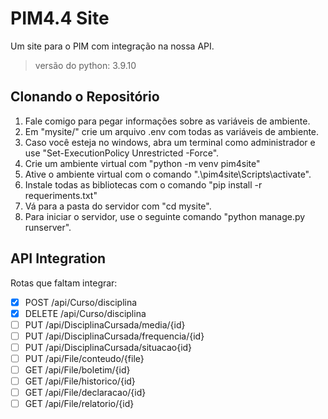 # PIM4.4 Site
Um site para o PIM com integração na nossa API.
> versão do python: 3.9.10

## Clonando o Repositório
1. Fale comigo para pegar informações sobre as variáveis de ambiente.
2. Em "mysite/" crie um arquivo .env com todas as variáveis de ambiente.
3. Caso você esteja no windows, abra um terminal como administrador e use "Set-ExecutionPolicy Unrestricted -Force".
4. Crie um ambiente virtual com "python -m venv pim4site"
5. Ative o ambiente virtual com o comando ".\pim4site\Scripts\activate".
6. Instale todas as bibliotecas com o comando "pip install -r requeriments.txt"
7. Vá para a pasta do servidor com "cd mysite".
8. Para iniciar o servidor, use o seguinte comando "python manage.py runserver".

## API Integration
Rotas que faltam integrar:
- [x] POST /api/Curso/disciplina
- [x] DELETE /api/Curso/disciplina
- [ ] PUT /api/DisciplinaCursada/media/{id}
- [ ] PUT /api/DisciplinaCursada/frequencia/{id}
- [ ] PUT /api/DisciplinaCursada/situacao{id}
- [ ] PUT /api/File/conteudo/{file}
- [ ] GET /api/File/boletim/{id}
- [ ] GET /api/File/historico/{id}
- [ ] GET /api/File/declaracao/{id}
- [ ] GET /api/File/relatorio/{id}